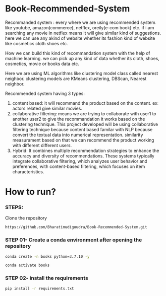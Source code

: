 # Book-Recommended-System
Recommanded system : every where we are using recommended system. like youtube, amazon(commerce), netflex, oreily(e-com book) etc. if i am searching any movie in netflex means it will give similar kind of suggestions. here we can use any akind of website whether its fashion kind of website like cosmetics cloth shoes etc.  

How we can build this kind of recommandation system with the help of machine learning. we can pick up any kind of data whether its cloth, shoes, cosmetics, movie or books data etc. 

Here we are using ML algorithms like clustering model class called nearest neighbor. clustering models are KMeans clustering, DBScan, Nearest neighbor.

Recommended system having 3 types:
1. content based: it will recommand the product based on the content. ex: actors related give similar movies.
2. collaborative filtering: means we are trying to collaborate with user1 to another user2 to give the recommandation it works based on the clustering technique. This project developed will be using collaborative filtering technique because content based familar with NLP because convert the textual data into numerical representation. similarity measurament  based on that we can recommend the product working with different different users. 
3. Hybrid: It combines multiple recommendation strategies to enhance the accuracy and diversity of recommendations. These systems typically integrate collaborative filtering, which analyzes user behavior and preferences, with content-based filtering, which focuses on item characteristics.

# How to run?
### STEPS:

Clone the repository

```bash
https://github.com/Bharatimudigoudra/Book-Recommended-System.git
```
### STEP 01- Create a conda environment after opening the repository

```bash
conda create -n books python=3.7.10 -y
```

```bash
conda activate books
```


### STEP 02- install the requirements
```bash
pip install -r requirements.txt
```